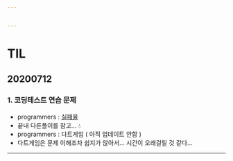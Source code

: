 ```yaml
---


---
```


<h1 id="til">TIL</h1>
<h2 id="section">20200712</h2>
<h3 id="코딩테스트-연습-문제">1. 코딩테스트 연습 문제</h3>
<ul>
<li>programmers : <a href="https://github.com/jina95/TIL/blob/master/Algorithm/LEVEL%201/%EC%8B%A4%ED%8C%A8%EC%9C%A8.html">실패율</a></li>
<li>끝내 다른풀이를 참고… 💧</li>
<li>programmers : 다트게임 ( 아직 업데이트 안함 )</li>
<li>다트게임은 문제 이해조차 쉽지가 않아서… 시간이 오래걸릴 것 같다…</li>
</ul>
<hr>

